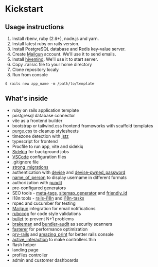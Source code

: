 # Kickstart

## Usage instructions

1. Install rbenv, ruby (2.6+), node.js and yarn.
2. Install latest ruby on rails version.
3. Install PostgreSQL database and Redis key-value server.
4. Create [Mailgun](https://mailgun.com) account. We'll use it to send emails.
5. Install [hivemind](https://github.com/DarthSim/hivemind). We'll use it to start server.
6. Copy .railsrc file to your home directory
7. Clone repository localy
8. Run from console 

```
$ rails new app_name -m /path/to/template
```

## What's inside

- ruby on rails application template 
- postgresql database connector
- vite as a frontend builder
- bootstrap or tailwind.css frontend frameworks with scaffold templates 
- [purge.css](https://purgecss.com/) to cleanup stylesheets
- timezone detection with [jstz](https://github.com/iansinnott/jstz)
- typescript for frontend
- Procfile to run app, vite and sidekiq
- [Sidekiq](https://github.com/mperham/sidekiq) for background jobs
- [VSCode](https://code.visualstudio.com/) configuration files
- .gitignore file
- [strong_migrations](https://github.com/ankane/strong_migrations)
- authentication with [devise](https://github.com/heartcombo/devise) and [devise-pwned_password](https://github.com/michaelbanfield/devise-pwned_password)
- [name_of_person](https://github.com/basecamp/name_of_person) to display username in different formats
- authorization with [pundit](https://github.com/varvet/pundit)
- pre-configured generators
- SEO tools - [meta-tags](https://github.com/kpumuk/meta-tags), [sitemap_generator](http://github.com/kjvarga/sitemap_generator) and [friendly_id](https://github.com/norman/friendly_id)
- I18n tools - [rails-i18n](http://github.com/svenfuchs/rails-i18n) and [i18n-tasks](https://github.com/glebm/i18n-tasks)
- rspec and cucumber for testing
- [Mailgun](https://mailgun.com) integration for email notifications
- [rubocop](https://github.com/rubocop/rubocop/) for code style validations
- [bullet](https://github.com/flyerhzm/bullet) to prevent N+1 problems
- [brakeman](https://github.com/presidentbeef/brakeman) and [bundler-audit](https://github.com/postmodern/bundler-audit) as security scanners
- [fasterer](https://github.com/DamirSvrtan/fasterer) for performance optimization
- [pry-rails](https://github.com/rweng/pry-rails) and [amazing_print](https://github.com/amazing-print/amazing_print) for better rails console
- [active_interaction](https://github.com/AaronLasseigne/active_interaction) to make controllers thin
- flash helper
- landing page
- profiles controller
- admin and customer dashboards

